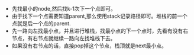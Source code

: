 + 先找最小的node,然后找k-1次下一个点即可。
+ 由于找下一个点需要知道parent,那么使用stack记录路径即可。堆栈的前一个点就是后一个点的parent.
+ 先一路向左找最小点，并且进行堆栈，找最小点的下一个点时，先看有没有右节点，有右节点就继续一路向左找堆栈下去。
+ 如果没有右节点的话，直接pop掉这个节点，栈顶就是next最小点。
